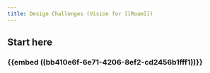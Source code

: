 ```yaml
---
title: Design Challenges (Vision for [[Roam]])
---
```


## Start here 
### {{embed ((bb410e6f-6e71-4206-8ef2-cd2456b1fff1))}}
